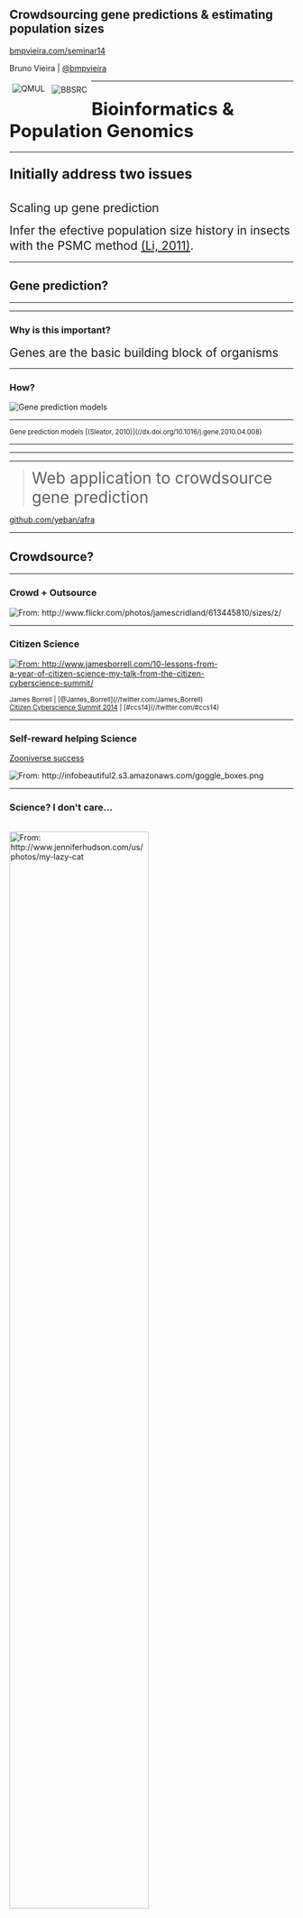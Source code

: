 ## Crowdsourcing gene predictions & estimating population sizes

[bmpvieira.com/seminar14](//bmpvieira.com/seminar14)


Bruno Vieira | <i class="fa fa-twitter"></i> [@bmpvieira](//twitter.com/bmpvieira)

<img src="img/Queen_Mary,_University_of_London_logo.svg" alt="QMUL" style="float: left; padding: 1%; max-width: 26%; vertical-align: text-bottom;" />
<img src="img/new-bbsrc-colour-cmyk.svg" alt="BBSRC" style="float: left; padding: 1.5%; max-width: 25%; vertical-align: text-bottom;" />

---
## <span style="font-size: 1.5em;">Bioinformatics & Population Genomics</span>

---

### <span style="font-size: 1.5em;">Initially address two issues</span>

<br>
<span class="fragment" style="font-size: 1.5em;">Scaling up gene prediction</span>

<br>

<span class="fragment" style="font-size: 1.5em; line-height: 1.3em;">Infer the efective population size history in insects with the PSMC method [(Li, 2011)](//dx.doi.org/10.1038/nature10231).</span>


---

## Gene prediction?

---

<section data-background="img/dalliance.png"></section>

---

### Why is this important?

<span class="fragment" style="font-size: 1.5em; line-height: 1.3em;">Genes are the basic building block of organisms</span>

---

### How?

<img class="stretch" style="max-width: 75%;" src="img/gene-prediction-models.png" alt="Gene prediction models" />
<hr>
<small>
Gene prediction models
 [(Sleator, 2010)](//dx.doi.org/10.1016/j.gene.2010.04.008)
</small>

---

<section data-background="img/MAKER.jpg"></section>

---

<section data-background="img/ngs.png"></section>

---

> <span style="font-size: 2em; line-height: 1.2em;">Web application to crowdsource gene prediction </span>

<i class="fa fa-github-alt"></i> [github.com/yeban/afra](//github.com/yeban/afra)

---

## Crowdsource?

---

### Crowd + Outsource

<!-- <img src="img/crowd.jpg" alt="From: http://www.flickr.com/photos/jamescridland/613445810/sizes/z/" style="max-width: 90%;" /> -->


<section data-background="img/crowd-original-background.jpg">
  <img class="stretch" src="img/crowd.jpg" alt="From: http://www.flickr.com/photos/jamescridland/613445810/sizes/z/" style="max-width: 100%;" />
</section>

---

### Citizen Science

<!-- <img src="img/citizen_science-background.jpg" alt="From: http://www.jamesborrell.com/10-lessons-from-a-year-of-citizen-science-my-talk-from-the-citizen-cyberscience-summit" style="max-width: 90%;" /> -->

<section data-background="img/citizen_science-background.jpg">
  <a href="//jamesborrell.com/10-lessons-from-a-year-of-citizen-science-my-talk-from-the-citizen-cyberscience-summit/" target="_blank">
  <img src="img/citizen_science.jpg" alt="From: http://www.jamesborrell.com/10-lessons-from-a-year-of-citizen-science-my-talk-from-the-citizen-cyberscience-summit/" style="max-width: 75%;" />
  </a>
  <p>
    <small>
      James Borrell | <i class="fa fa-twitter"></i> [@James_Borrell](//twitter.com/James_Borrell)
      <br>
      <a href="//jamesborrell.com/10-lessons-from-a-year-of-citizen-science-my-talk-from-the-citizen-cyberscience-summit/" target="_blank">Citizen Cyberscience Summit 2014</a> | <i class="fa fa-twitter"></i> [#ccs14](//twitter.com/#ccs14)
    </small>
  </p>
</section>


---

### Self-reward helping Science

[Zooniverse success](//zooniverse.org)

<img src="img/zooniverse.png" alt="From: http://infobeautiful2.s3.amazonaws.com/goggle_boxes.png" style="max-width: 90%;" />

---

### Science? I don't care...

<br>
<img class="stretch" src="img/lazy_cat.jpg" alt="From: http://www.jenniferhudson.com/us/photos/my-lazy-cat" style="width: 70%;" />

---


### Cognitive surplus

<img src="img/goggle_boxes.png" alt="From: http://infobeautiful2.s3.amazonaws.com/goggle_boxes.png" style="width: 65%;" />

<small>
[Shirky, 2010](http://www.informationisbeautiful.net/2010/cognitive-surplus-visualized)
</small>

---

## Gamification

---

### Gamification

> <span style="font-size: 1.7em; line-height: 1.1em;"> A way to engage users into solving a problem by adding game mechanics to it</span>

---

### Useless game - Flappy bird

50 milion downloads

<img src="img/flappy.png" alt="Flappy bird screenshot" style="max-width: 60%;" />

<small>
<i class="fa fa-link"></i> [flappybird.io](//http://flappybird.io)
</small>

---

### Useful - Genes In Space

<img src="img/cancerresearchuk-merge.png" alt="Cancer Research UK screenshot" style="width: 100%;" />
<small>
<i class="fa fa-link"></i> [cancerresearchuk.org](//www.cancerresearchuk.org/support-us/play-to-cure-genes-in-space)
</small>

---

<section data-background="img/afra-demo-tutorial.png"></section>

---

<section data-background="img/afra-demo-editing.mov.gif"></section>

---

<section data-background="img/afra-demo-tutorial-highlight.png"></section>

---

## Previous work

---

### Scale up and Gamify another Open Source project

<i class="fa fa-github-alt"></i> [gmod/apollo](//github.com/gmod/apollo)
→
<i class="fa fa-github-alt"></i> [yeban/afra](//github.com/yeban/afra)

<br>

![Anurag Priyam](img/anurag.jpeg) Anurag Priyam | <i class="fa fa-twitter"></i> [@yeban](//twitter.com/yeban)

---

## Current work

---


### Scale up
<p style="clear: left;">
Move most of the logic to the browser
</p>

<img src="img/stack_gmod.png" alt="BBSRC" style="float: left; padding: 1%; max-width: 45%; vertical-align: text-bottom;" />
<img src="img/stack_afra.png" alt="BBSRC" style="float: left; padding: 1%; max-width: 46%; vertical-align: text-bottom;" />

---

### Scale up
Biology logic on the browser

![bionode](img/bionode.png)

<i class="fa fa-github-alt"></i> [github.com/bionode/bionode](//github.com/bionode/bionode)

---

### Gamification

Dashboad mockup

<img style="max-width: 80%;" src="img/2013-11-12_afra_dashboard_mockup.png" alt="Dashboard mockup" />

---


### Machine Learning

Use data generated by users to improve gene prediction models

<section data-background="img/machine-learning-background.png">
  <a href="//speakerdeck.com/ttfnrob/zooniverse-citizen-cyberscience-summit-2014?slide=36" target="_blank">
  <img src="img/machine-learning.png" alt="From: https://speakerdeck.com/ttfnrob/zooniverse-citizen-cyberscience-summit-2014" style="max-width: 65%;" />
  </a>
  <p>
    <small>
      Robert Simpson | <i class="fa fa-twitter"></i> [@orbitingfrog](//twitter.com/orbitingfrog)
      <br>
      <a href="//speakerdeck.com/ttfnrob/zooniverse-citizen-cyberscience-summit-2014" target="_blank">Citizen Cyberscience Summit 2014</a> | <i class="fa fa-twitter"></i> [#ccs14](//twitter.com/#ccs14)
    </small>
  </p>
</section>


---

## PSMC

---

### Effective population size?

<!-- > "the number of breeding individuals in an idealised population that would show the same amount of dispersion of allele frequencies under random genetic drift or the same amount of inbreeding as the population under consideration" Wright, 1931 -->

> <span style="font-size: 1.4em; line-height: 1.1em;"> Theoretical number of individuals that contribute gametes to the next generation</span>


---

### Why is this important?

<br>
<span class="fragment" style="font-size: 1.5em;">Measure of genetic diversity</span>

<br>

<span class="fragment" style="font-size: 1.5em; line-height: 1.3em;">Affects selection efficiency</span>

---

### Used
<div style="display: block;">
<img style="max-width: 20%; float: left; padding-right: 2%;" src="img/polar-bear.jpg" alt="http://en.wikipedia.org/wiki/File:Polar_Bear_-_Alaska.jpg" />

<p>Effect of historical climate changes <span style="font-size:.5em;">(Miller, 2012)</span></small></p>
</div>

<div style="display: block; clear: left; padding-top: 2%;">
<img style="max-width: 20%; float: left; padding-right: 2%;" src="img/panda.jpg" alt="http://en.wikipedia.org/wiki/File:Grosser_Panda.JPG" />

<p>Measure the impact of anthropogenic activity<span style="font-size:.5em;">(Zhao, 2013)</span></small></p>
</div>

<div style="display: block; clear: left; padding-top: 2%;">
<img style="max-width: 20%; float: left; padding-right: 2%;" src="img/wolf2.jpg" alt="http://upload.wikimedia.org/wikipedia/commons/9/9d/Grauwolf_P1130275.jpg" />

<p>Discover unexpected population bottlenecks <span style="font-size:.5em;">(Freedman, 2014)</span></small></p>
</div>

<div style="display: block; clear: left; padding-top: 2%;">
<img style="max-width: 20%; float: left; padding-right: 2%;" src="img/human2.jpg" alt="http://en.wikipedia.org/wiki/File:Uomo_Vitruviano.jpg" />

<p>Detect the time of divergence between populations <span style="font-size:.5em;">(Li, 2011)</span></small></p>
</div>

---

### How to measure?

<br>
<span class="fragment" style="font-size: 1.5em;">Previously hard to do</span>

<ul>
<li class="fragment">Highly stochastic nature of inbreeding and genetic drift</li>
<li class="fragment">Other confounding factors</li>
<li class="fragment">Needs a lot of specific data</li>
</ul>

<br>

<span class="fragment" style="font-size: 1.5em; line-height: 1.3em;">Now from a diploid genome</span>

---

### PSMC

<img class="stretch" style="max-width: 100%;" src="img/psmc.png" alt="WebApollo" />

[Li, 2011](//dx.doi.org/10.1038/nature10231)

---

## Hasn't been used in insects a lot...<span class="fragment" data-fragment-index="0"> until now!</span>
<img class="fragment" data-fragment-index="0" src="img/ant.jpg" alt="From: http://commons.wikimedia.org/wiki/File:Ant_head_closeup.jpg" style="max-width: 50%" />

---
### Use PSMC to answer some evolutionary questions

---

## Is the effective population size in solitary insects > social?

---

### Experimental design
Run PSMC across a wide range of social insects and their solitary relatives

<img src="img/WeaverAntDefense.JPG" alt="From: http://upload.wikimedia.org/wikipedia/commons/8/85/WeaverAntDefense.JPG" style="max-width: 25%" />
<img src="img/Honeybee_landing_on_milkthistle02.jpg" alt="From: http://upload.wikimedia.org/wikipedia/commons/e/e0/Honeybee_landing_on_milkthistle02.jpg" style="max-width: 23%" />

<img src="img/Coptotermes_formosanus_shiraki_USGov_k8204-7.jpg" alt="From: http://upload.wikimedia.org/wikipedia/commons/d/d3/Coptotermes_formosanus_shiraki_USGov_k8204-7.jpg" style="max-width: 16%" />
<img src="img/Bush_Cockroach.jpg" alt="From: http://upload.wikimedia.org/wikipedia/commons/c/ca/Bush_Cockroach.jpg" style="max-width: 32%" />

---

## Current work

---

### Reproducing published results to master PSMC

<img src="img/human.jpg" alt="https://upload.wikimedia.org/wikipedia/commons/1/11/Uomo_Vitruviano.jpg" style="max-width: 25%" /><img src="img/wolf.jpg" alt="https://upload.wikimedia.org/wikipedia/commons/f/ff/Wolf%2C_voor_de_natuur%2C_Saxifraga_-_Jan_Nijendijk.5097.jpg" style="max-width: 39%" />

* [Li, 2011](//dx.doi.org/10.1038/nature10231)
* [Freedman, 2014](//dx.doi.org/10.1371/journal.pgen.1004016)


---

### Thank you!

<img style="max-width: 15%;" src="img/bmpvieira.png" alt"Bruno Vieira"/>
Bruno Vieira | <i class="fa fa-twitter"></i> [@bmpvieira](//twitter.com/bmpvieira)

<img style="max-width: 15%;" src="img/anurag.jpeg" alt"Anurag Priyam" />
Anurag Priyam | <i class="fa fa-twitter"></i> [@yeban](//twitter.com/yeban)

<img style="max-width: 15%;" src="img/yannick.jpg" alt"Yannick Wurm" />
Yannick Wurm | <i class="fa fa-twitter"></i> [@yannick__](//twitter.com/yannick__)

[bmpvieira.com/seminar14](//bmpvieira.com/seminar14)

<small>
© 2014 [Bruno Vieira](//bmpvieira.com) [CC-BY 4.0](//creativecommons.org/licenses/by/4.0/deed.en_US)
</small>

---

<div style="text-align: left; line-height:2em;">

<span style="font-size: 1.2em;">Crowdsource gene prediction</span>
<ul style="text-align: left; line-height:1.5em;">
<li> Address data "deluge" in gene prediction</li>
<li> Scale up by moving logics to browser</li>
<li> Gamify to tap into Cognitive Surplus</li>
</ul>

<span style="font-size: 1.2em;">Effective pop. size history in insects</span>
<ul style="text-align: left; line-height:1.5em;">
<li> Deploy the PSMC on the servers</li>
<li> Master PSMC by reproducing results</li>
<li> Effective pop. size solitary insects > social?</li>
</ul>


</div>
